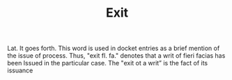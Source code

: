 ---
title: Exit
letter: E
permalink: "/definitions/bld-exit.html"
body: Lat. It goes forth. This word is used in docket entries as a brief mention of
  the issue of process. Thus, "exit fl. fa." denotes that a writ of fieri facias has
  been Issued in the particular case. The "exit ot a writ” is the fact of its issuance
published_at: '2018-07-07'
source: Black's Law Dictionary 2nd Ed (1910)
layout: post
---